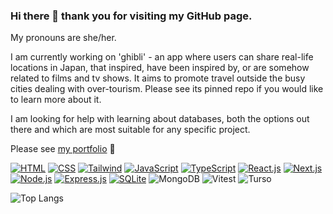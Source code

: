 ### Hi there 👋 thank you for visiting my GitHub page.

My pronouns are she/her.

I am currently working on 'ghibli' - an app where users can share real-life locations in Japan, that inspired, have been inspired by, or are somehow related to films and tv shows. It aims to promote travel outside the busy cities dealing with over-tourism. Please see its pinned repo if you would like to learn more about it.

I am looking for help with learning about databases, both the options out there and which are most suitable for any specific project.

Please see [my portfolio](https://haruka-ogino.vercel.app/) 🙂


[![HTML](https://img.shields.io/badge/HTML-green?style=fflat-square&logo=html5)](https://www.w3.org/html/)
[![CSS](https://img.shields.io/badge/CSS-purple?&style=fflat-square&logo=css3)](https://www.w3.org/css/)
[![Tailwind](https://img.shields.io/badge/Tailwind_CSS-38B2AC?style=fflat-square&logo=tailwind-css&logoColor=white)](https://tailwindcss.com/)
[![JavaScript](https://img.shields.io/badge/JavaScript-blue?style=fflat-square&logo=javascript)](https://developer.mozilla.org/en-US/docs/Web/JavaScript)
[![TypeScript](https://img.shields.io/badge/TypeScript-beige?style=fflat-square&logo=typescript)](https://www.typescriptlang.org/)
[![React.js](https://img.shields.io/badge/React-orange?style=fflat-square&logo=react)](https://reactjs.org/)
[![Next.js](https://img.shields.io/badge/Next.js-000000?style=fflat-square&logo=nextdotjs&logoColor=white)](https://nextjs.org/)
[![Node.js](https://img.shields.io/badge/Node.js-blue?style=fflat-square&logo=node.js)](https://nodejs.org/)
[![Express.js](https://img.shields.io/badge/Express-lightblue?style=fflat-square&logo=express)](https://expressjs.com/)
[![SQLite](https://img.shields.io/badge/SQLite-07405E?style=fflat-square&logo=sqlite)](https://www.sqlite.org/)
![MongoDB](https://img.shields.io/badge/MongoDB-yellow?style=fflat-square&logo=mongodb)
![Vitest](https://img.shields.io/badge/Vitest-green?style=fflat-square&logo=vite)
![Turso](https://img.shields.io/badge/Turso-07405E?style=fflat-square&logo=turso)



![Top Langs](https://github-readme-stats.vercel.app/api/top-langs/?username=haruka-ogino&theme=blue-green)
